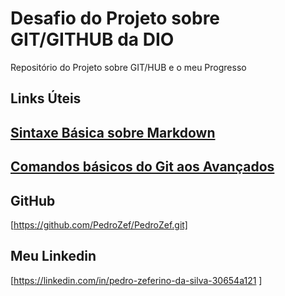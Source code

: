 # Desafio do Projeto sobre GIT/GITHUB da DIO
Repositório do Projeto sobre GIT/HUB e o meu Progresso

## Links Úteis

## [Sintaxe Básica sobre Markdown](https://www.markdownguide.org/)

## [Comandos básicos do Git aos Avançados ](https://comandosgit.github.io/)

## GitHub
[https://github.com/PedroZef/PedroZef.git]

## Meu Linkedin
[https://linkedin.com/in/pedro-zeferino-da-silva-30654a121 ]
